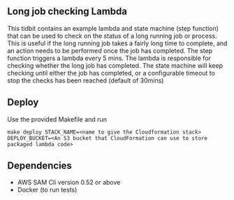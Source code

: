 ## Long job checking Lambda
This tidbit contains an example lambda and state machine (step function) that can be used to check on the status of a long running job or process. This is useful if the long running job takes a fairly long time to complete, and an action needs to be performed once the job has completed. The step function triggers a lambda
every 5 mins. The lambda is responsible for checking whether the long job has completed. The state machine will keep checking until either the job has completed, or a configurable timeout to stop the checks has been reached (default of 30mins)

## Deploy
Use the provided Makefile and run
```Make
make deploy STACK_NAME=<name to give the Cloudformation stack> DEPLOY_BUCKET=<An S3 bucket that CloudFormation can use to store packaged lambda code>
```

## Dependencies
* AWS SAM Cli version 0.52 or above
* Docker (to run tests)
